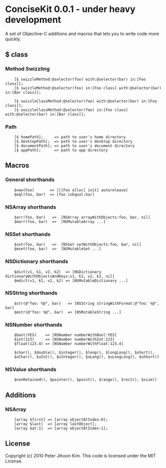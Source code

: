 # ConciseKit 0.0.1 - under heavy development

A set of Objective-C additions and macros that lets you to write code more quickly.

## $ class

### Method Swizzling

        [$ swizzleMethod:@selector(foo) with:@selector(bar) in:[Foo class]];
        [$ swizzleMethod:@selector(foo) in:[Foo class] with:@selector(bar) in:[Bar class]];

        [$ swizzleClassMethod:@selector(foo) with:@selector(bar) in:[Foo class]];
        [$ swizzleClassMethod:@selector(foo) in:[Foo class] with:@selector(bar) in:[Bar class]];

### Path

        [$ homePath];     => path to user's home directory
        [$ desktopPath];  => path to user's desktop directory
        [$ documentPath]; => path to user's document directory
        [$ appPath];      => path to app directory

## Macros

### General shorthands

        $new(Foo)       => [[[Foo alloc] init] autorelease]
        $eql(foo, bar)  => [foo isEqual:bar]

### NSArray shorthands

        $arr(foo, bar)   =>  [NSArray arrayWithObjects:foo, bar, nil]
        $marr(foo, bar)  =>  [NSMutableArray ...]

### NSSet shorthands

        $set(foo, bar)   =>  [NSSet setWithObjects:foo, bar, nil]
        $mset(foo, bar)  =>  [NSMutableSet ...]

### NSDictionary shorthands

        $dict(v1, k1, v2, k2)  => [NSDictionary dictionaryWithObjectsAndKeys:v1, k1, v2, k2, nil]
        $mdict(v1, k1, v2, k2) => [NSMutableDictionary ...]

### NSString shorthands

        $str(@"foo: %@", bar)   => [NSString stringWithFormat:@"foo: %@", bar]
        $mstr(@"foo: %@", bar)  => [NSMutableString ...]

### NSNumber shorthands

        $bool(YES)    => [NSNumber numberWithBool:YES]
        $int(123)     => [NSNumber numberWithInt:123]
        $float(123.4) => [NSNumber numberWithFloat:123.4]

        $char(), $double(), $integer(), $long(), $longLong(), $short(), 
        $uChar(), $uInt(), $uInteger(), $uLong(), $uLongLong(), $uShort()

### NSValue shorthands
        $nonRetained(), $pointer(), $point(), $range(), $rect(), $size()

## Additions

### NSArray

        [array $first] => [array objectAtIndex:0];
        [array $last]  => [array lastObject];
        [array $at:1]  => [array objectAtIndex:1];

## License

Copyright (c) 2010 Peter Jihoon Kim. This code is licensed under the MIT License.